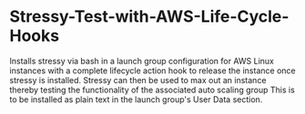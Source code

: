 # Stressy-Test-with-AWS-Life-Cycle-Hooks
Installs stressy via bash in a launch group configuration for AWS Linux instances with a complete lifecycle action hook to release the instance once stressy is installed. Stressy can then be used to max out an instance thereby testing the functionality of the associated auto scaling group
This is to be installed as plain text in the launch group's User Data section. 
